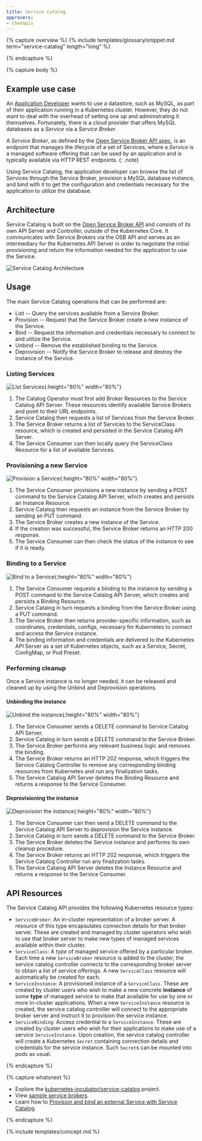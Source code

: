 ```yaml
---
title: Service Catalog
approvers:
- chenopis
---
```


{% capture overview %}
{% include templates/glossary/snippet.md term="service-catalog" length="long" %}

{% endcapture %}


{% capture body %}
## Example use case

An [Application Developer](/docs/reference/glossary/?user-type=true#term-application-developer) wants to use a datastore, such as MySQL, as part of their application running in a Kubernetes cluster. However, they do not want to deal with the overhead of setting one up and administrating it themselves. Fortunately, there is a cloud provider that offers MySQL databases as a *Service* via a *Service Broker*.

A *Service Broker*, as defined by the [Open Service Broker API spec](https://github.com/openservicebrokerapi/servicebroker/blob/v2.13/spec.md), is an endpoint that manages the lifecycle of a set of Services, where a *Service* is a managed software offering that can be used by an application and is typically available via HTTP REST endpoints.
{: .note}

Using Service Catalog, the application developer can browse the list of Services through the Service Broker, provision a MySQL database instance, and bind with it to get the configuration and credentials necessary for the application to utilize the database.

## Architecture

Service Catalog is built on the [Open Service Broker API](https://github.com/openservicebrokerapi/servicebroker) and consists of its own API Server and Controller, outside of the Kubernetes Core. It communicates with Service Brokers via the OSB API and serves as an intermediary for the Kubernetes API Server in order to negotiate the initial provisioning and return the information needed for the application to use the Service.

![Service Catalog Architecture](/images/docs/service-catalog-architecture.svg)

## Usage

The main Service Catalog operations that can be performed are:

* List -- Query the services available from a Service Broker.
* Provision -- Request that the Service Broker create a new instance of the Service.
* Bind -- Request the information and credentials necessary to connect to and utilize the Service.
* Unbind -- Remove the established binding to the Service.
* Deprovision -- Notify the Service Broker to release and destroy the instance of the Service.

### Listing Services

![List Services](/images/docs/service-catalog-list.svg){:height="80%" width="80%"}

1. The Catalog Operator must first add Broker Resources to the Service Catalog API Server. These resources identify available Service Brokers and point to their URL endpoints.
1. Service Catalog then requests a list of Services from the Service Broker.
1. The Service Broker returns a list of Services to the ServiceClass resource, which is created and persisted in the Service Catalog API Server.
1. The Service Consumer can then locally query the ServiceClass Resource for a list of available Services.

### Provisioning a new Service

![Provision a Service](/images/docs/service-catalog-provision.svg){:height="80%" width="80%"}

1. The Service Consumer provisions a new instance by sending a POST command to the Service Catalog API Server, which creates and persists an Instance Resource.
1. Service Catalog then requests an instance from the Service Broker by sending an PUT command.
1. The Service Broker creates a new instance of the Service. 
1. If the creation was successful, the Service Broker returns an HTTP 200 response.
1. The Service Consumer can then check the status of the instance to see if it is ready.

### Binding to a Service

![Bind to a Service](/images/docs/service-catalog-bind.svg){:height="80%" width="80%"}

1. The Service Consumer requests a binding to the instance by sending a POST command to the Service Catalog API Server, which creates and persists a Binding Resource.
1. Service Catalog in turn requests a binding from the Service Broker using a PUT command.
1. The Service Broker then returns provider-specific information, such as coordinates, credentials, configs, necessary for Kubernetes to connect and access the Service instance.
1. The binding information and credentials are delivered to the Kubernetes API Server as a set of Kubernetes objects, such as a Service, Secret, ConfigMap, or Pod Preset.

### Performing cleanup

Once a Service instance is no longer needed, it can be released and cleaned up by using the Unbind and Deprovision operations.

#### Unbinding the instance

![Unbind the instance](/images/docs/service-catalog-unbind.svg){:height="80%" width="80%"}

1. The Service Consumer sends a DELETE command to Service Catalog API Server.
1. Service Catalog in turn sends a DELETE command to the Service Broker.
1. The Service Broker performs any relevant business logic and removes the binding.
1. The Service Broker returns an HTTP 202 response, which triggers the Service Catalog Controller to remove any corresponding binding resources from Kubernetes and run any finalization tasks.
1. The Service Catalog API Server deletes the Binding Resource and returns a response to the Service Consumer.

#### Deprovisioning the instance

![Deprovision the instance](/images/docs/service-catalog-deprovision.svg){:height="80%" width="80%"}

1. The Service Consumer can then send a DELETE command to the Service Catalog API Server to deprovision the Service instance.
1. Service Catalog in turn sends a DELETE command to the Service Broker.
1. The Service Broker deletes the Service instance and performs its own cleanup procedure.
1. The Service Broker returns an HTTP 202 response, which triggers the Service Catalog Controller run any finalization tasks.
1. The Service Catalog API Server deletes the Instance Resource and returns a response to the Service Consumer.

## API Resources

The Service Catalog API provides the following Kubernetes resource types:

* `ServiceBroker`: An in-cluster representation of a broker server. A resource of this
type encapsulates connection details for that broker server. These are created
and managed by cluster operators who wish to use that broker server to make new
types of managed services available within their cluster.
* `ServiceClass`: A *type* of managed service offered by a particular broker.
Each time a new `ServiceBroker` resource is added to the cluster, the service catalog
controller connects to the corresponding broker server to obtain a list of
service offerings. A new `ServiceClass` resource will automatically be created
for each.
* `ServiceInstance`: A provisioned instance of a `ServiceClass`. These are created
by cluster users who wish to make a new concrete **instance** of some **type** of
managed service to make that available for use by one or more in-cluster
applications. When a new `ServiceInstance` resource is created, the service catalog
controller will connect to the appropriate broker server and instruct it to
provision the service instance.
* `ServiceBinding`: Access credential to a `ServiceInstance`. These
are created by cluster users who wish for their applications to make use of a
service `ServiceInstance`. Upon creation, the service catalog controller will
create a Kubernetes `Secret` containing connection details and credentials for
the service instance. Such `Secret`s can be mounted into pods as usual.

{% endcapture %}


{% capture whatsnext %}
* Explore the [kubernetes-incubator/service-catalog](https://github.com/kubernetes-incubator/service-catalog) project.
* View [sample service brokers](https://github.com/openservicebrokerapi/servicebroker/blob/master/gettingStarted.md#sample-service-brokers).
* Learn how to [Provision and bind an external Service with Service Catalog](/docs/tasks/service-catalog/provision-bind-service/).

{% endcapture %}


{% include templates/concept.md %}
